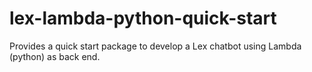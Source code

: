 # lex-lambda-python-quick-start
Provides a quick start package to develop a Lex chatbot using Lambda (python) as back end.
